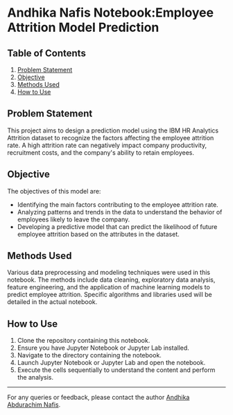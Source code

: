 
# Andhika Nafis Notebook:Employee Attrition Model Prediction

## Table of Contents
1. [Problem Statement](#problem-statement)
2. [Objective](#objective)
3. [Methods Used](#methods-used)
4. [How to Use](#how-to-use)
    

## Problem Statement

This project aims to design a prediction model using the IBM HR Analytics Attrition dataset to recognize the factors affecting the employee attrition rate. A high attrition rate can negatively impact company productivity, recruitment costs, and the company's ability to retain employees.
    

## Objective

The objectives of this model are:
- Identifying the main factors contributing to the employee attrition rate.
- Analyzing patterns and trends in the data to understand the behavior of employees likely to leave the company.
- Developing a predictive model that can predict the likelihood of future employee attrition based on the attributes in the dataset.
    

## Methods Used
Various data preprocessing and modeling techniques were used in this notebook. The methods include data cleaning, exploratory data analysis, feature engineering, and the application of machine learning models to predict employee attrition. Specific algorithms and libraries used will be detailed in the actual notebook.

## How to Use
1. Clone the repository containing this notebook.
2. Ensure you have Jupyter Notebook or Jupyter Lab installed.
3. Navigate to the directory containing the notebook.
4. Launch Jupyter Notebook or Jupyter Lab and open the notebook.
5. Execute the cells sequentially to understand the content and perform the analysis.

---

For any queries or feedback, please contact the author [Andhika Abdurachim Nafis](https://github.com/andhikanafis).
